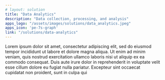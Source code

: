 ```yaml
---
# layout: solution
title: "Data Analytics"
description: "Data collection, processing, and analysis"
apps_logo: "/assets/images/solutions/data_analytics.jpeg"
apps_icon: 'pe-7s-graph'
link: "/solutions/data-analytics"
---
```


Lorem ipsum dolor sit amet, consectetur adipiscing elit, sed do eiusmod tempor incididunt ut labore et dolore magna aliqua. Ut enim ad minim veniam, quis nostrud exercitation ullamco laboris nisi ut aliquip ex ea commodo consequat. Duis aute irure dolor in reprehenderit in voluptate velit esse cillum dolore eu fugiat nulla pariatur. Excepteur sint occaecat cupidatat non proident, sunt in culpa qui
